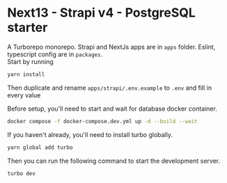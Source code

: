 # Next13 - Strapi v4 - PostgreSQL starter

A Turborepo monorepo. Strapi and NextJs apps are in `apps` folder. Eslint, typescript config are in `packages`.  
Start by running

```bash
yarn install
```

Then duplicate and rename `apps/strapi/.env.example` to `.env` and fill in every value

Before setup, you'll need to start and wait for database docker container.

```bash
docker compose -f docker-compose.dev.yml up -d --build --wait
```

If you haven't already, you'll need to install turbo globally.

```bash
yarn global add turbo
```

Then you can run the following command to start the development server.

```bash
turbo dev
```
